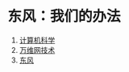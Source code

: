 # 东风：我们的办法

1. [计算机科学](./computer-science/README.md)
2. [万维网技术](./web-technology/README.md)
3. [东风](./eastwind/README.md)
